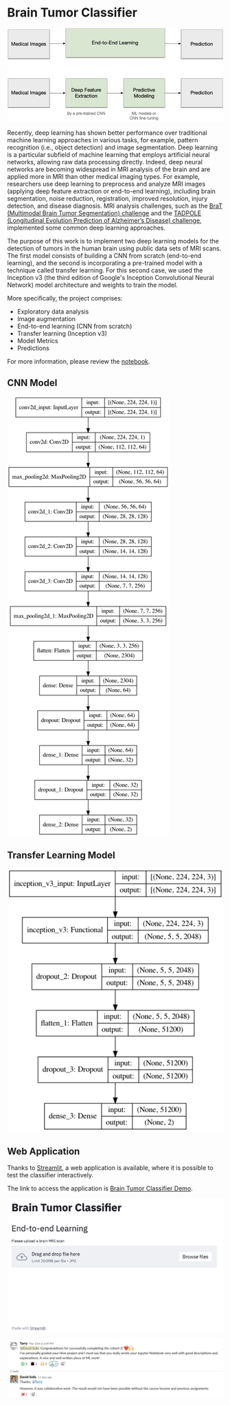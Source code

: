 # Brain Tumor Classifier

![Deep Learning](images/deep-learning-workflow.jpg "Deep Learning")

Recently, deep learning has shown better performance over traditional machine learning approaches in various tasks,
for example, pattern recognition (i.e., object detection) and image segmentation. Deep learning is a particular
subfield of machine learning that employs artificial neural networks, allowing raw data processing directly. Indeed,
deep neural networks are becoming widespread in MRI analysis of the brain and are applied more in MRI than other
medical imaging types. For example, researchers use deep learning to preprocess and analyze MRI images
(applying deep feature extraction or end-to-end learning), including brain segmentation, noise reduction, registration, 
improved resolution, injury detection, and disease diagnosis. MRI analysis challenges, such as the [BraT
(Multimodal Brain Tumor Segmentation) challenge](https://www.med.upenn.edu/cbica/brats2020/) and the 
[TADPOLE (Longitudinal Evolution Prediction of Alzheimer’s Disease) challenge](https://tadpole.grand-challenge.org/), 
implemented some common deep learning approaches.

The purpose of this work is to implement two deep learning models for the detection of tumors in the human brain using 
public data sets of MRI scans. The first model consists of building a CNN from scratch (end-to-end learning), and the 
second is incorporating a pre-trained model with a technique called transfer learning. For this second case, we used 
the Inception v3 (the third edition of Google's Inception Convolutional Neural Network) model architecture and weights 
to train the model.

More specifically, the project comprises:
* Exploratory data analysis
* Image augmentation
* End-to-end learning (CNN from scratch)
* Transfer learning (Inception v3)
* Model Metrics
* Predictions

For more information, please review the [notebook](brain-tumor-classifier.ipynb).

## CNN Model

![CNN Model](model.png "CNN Model")

## Transfer Learning Model

![Transfer Leraning Model](inception-model.png "Transfer Leraning Model")

## Web Application

Thanks to [Streamlit](https://streamlit.io/), a web application is available, where it is possible to test the 
classifier interactively.

The link to access the application is 
[Brain Tumor Classifier Demo](https://share.streamlit.io/david-solis/btc-demo/app.py).

![Streamlit Web App](images/streamlit-web-app.png "Streamlit Web App")

![Tarry Note](images/feedback.png "Tarry Note")

